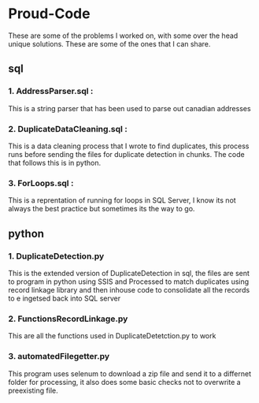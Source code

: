 # Proud-Code
These are some of the problems I worked on, with some over the head unique solutions.
These are some of the ones that I can share.


## sql

### 1. AddressParser.sql : 
  This is a string parser that has been used to parse out canadian addresses
  
  
### 2. DuplicateDataCleaning.sql :
  This is a data cleaning process that I wrote to find duplicates, this process runs before sending the files for duplicate detection in chunks.
  The code that follows this is in python.
  
### 3. ForLoops.sql : 
  This is a reprentation of running for loops in SQL Server, I know its not always the best practice but sometimes its the way to go.
  
## python

### 1. DuplicateDetection.py
  This is the extended version of DuplicateDetection in sql, the files are sent to program in python using SSIS and Processed to match duplicates using record linkage library and   then inhouse code to consolidate all the records to e ingetsed back into SQL server

### 2. FunctionsRecordLinkage.py
  This are all the functions used in DuplicateDetetction.py to work
  
### 3. automatedFilegetter.py
  This program uses selenum to download a zip file and send it to a differnet folder for processing, it also does some basic checks not to overwrite a preexisting file.
    
